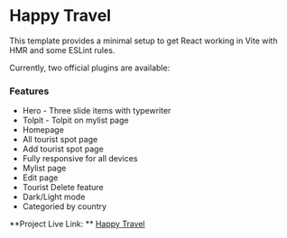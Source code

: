# Happy Travel

This template provides a minimal setup to get React working in Vite with HMR and some ESLint rules.

Currently, two official plugins are available:

### Features
- Hero - Three slide items with typewriter
- Tolpit - Tolpit on mylist page
- Homepage
- All tourist spot page
- Add tourist spot page
- Fully responsive for all devices
- Mylist page
- Edit page
- Tourist Delete feature
- Dark/Light mode
- Categoried by country


**Project Live Link: ** [Happy Travel](https://secend-firebase-76132.web.app/)